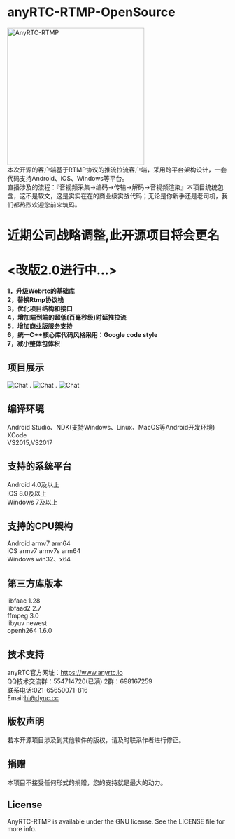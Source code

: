 # anyRTC-RTMP-OpenSource
<img src="http://118.178.143.146/p/4/j7KqCl" width="313" alt="AnyRTC-RTMP" /> </br>
本次开源的客户端基于RTMP协议的推流拉流客户端，采用跨平台架构设计，一套代码支持Android、iOS、Windows等平台。</br>
直播涉及的流程：『音视频采集->编码->传输->解码->音视频渲染』本项目统统包含，这不是软文，这是实实在在的商业级实战代码；无论是你新手还是老司机，我们都热烈欢迎您前来筑码。

# 近期公司战略调整,此开源项目将会更名

# <改版2.0进行中...>
**1，升级Webrtc的基础库**</br>
**2，替换Rtmp协议栈**</br>
**3，优化项目结构和接口**</br>
**4，增加端到端的超低(百毫秒级)时延推拉流**</br>
**5，增加商业版服务支持**</br>
**6，统一C++核心库代码风格采用：Google code style**</br>
**7，减小整体包体积**</br>

## 项目展示
![Chat](https://github.com/AnyRTC/AnyRTC-RTMP/blob/master/Pictures/IMG_0779.png)
.
![Chat](https://github.com/AnyRTC/AnyRTC-RTMP/blob/master/Pictures/IMG_0777.png)
.
![Chat](https://github.com/AnyRTC/AnyRTC-RTMP/blob/master/Pictures/IMG_0778.png)

## 编译环境</br>
Android Studio、NDK(支持Windows、Linux、MacOS等Android开发环境)</br>
XCode</br>
VS2015,VS2017</br>

## 支持的系统平台</br>
Android 4.0及以上</br>
iOS 8.0及以上</br>
Windows 7及以上</br>

## 支持的CPU架构</br>
Android armv7 arm64</br>
iOS armv7 armv7s arm64</br>
Windows win32、x64</br>

## 第三方库版本</br>
libfaac		1.28</br>
libfaad2	2.7</br>
ffmpeg		3.0</br>
libyuv		newest</br>
openh264	1.6.0</br>

## 技术支持</br>
anyRTC官方网址：https://www.anyrtc.io</br>
QQ技术交流群：554714720(已满) 2群：698167259</br>
联系电话:021-65650071-816</br>
Email:hi@dync.cc</br>

## 版权声明
若本开源项目涉及到其他软件的版权，请及时联系作者进行修正。

## 捐赠
本项目不接受任何形式的捐赠，您的支持就是最大的动力。

## License
AnyRTC-RTMP is available under the GNU license. See the LICENSE file for more info.

